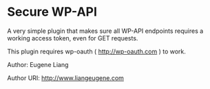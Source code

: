 # Secure WP-API
A very simple plugin that makes sure all WP-API endpoints requires a working access token, even for GET requests.

This plugin requires wp-oauth ( http://wp-oauth.com ) to work.


Author: Eugene Liang

Author URI: http://www.liangeugene.com
